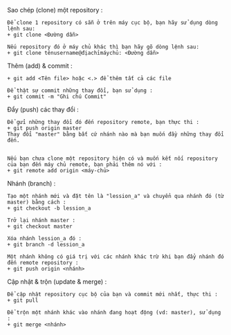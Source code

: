 Sao chép (clone) một repository : 

    Để clone 1 repository có sẵn ở trên máy cục bộ, bạn hãy sử dụng dòng lệnh sau:
    + git clone <Đường dẫn>

    Nếu repository đó ở máy chủ khác thì bạn hãy gõ dòng lệnh sau:
    + git clone tênusername@địachỉmáychủ: <Đường dẫn>

Thêm (add) & commit : 

    + git add <Tên file> hoặc <.> để thêm tất cả các file

    Để thật sự commit những thay đổi, bạn sử dụng : 
    + git commit -m "Ghi chú Commit"

Đẩy (push) các thay đổi : 
    
    Để gửi những thay đổi đó đến repository remote, bạn thực thi : 
    + git push origin master
    Thay đổi "master" bằng bất cứ nhánh nào mà bạn muốn đầy những thay đổi đến.


    Nếu bạn chưa clone một repository hiện có và muốn kết nối repository của bạn đến máy chủ remote, bạn phải thêm nó với : 
    + git remote add origin <máy-chủ>


Nhánh (branch) : 

    Tạo một nhánh mới và đặt tên là "lession_a" và chuyển qua nhánh đó (từ master) bằng cách : 
    + git checkout -b lession_a

    Trở lại nhánh master : 
    + git checkout master

    Xóa nhánh lession_a đó : 
    + git branch -d lession_a

    Một nhánh không có giá trị với các nhánh khác trừ khi bạn đẩy nhánh đó đến remote repository : 
    + git push origin <nhánh>

Cập nhật & trộn (update & merge) : 

    Để cập nhật repository cục bộ của bạn và commit mới nhất, thực thi : 
    + git pull

    Để trộn một nhánh khác vào nhánh đang hoạt động (vd: master), sử dụng : 
    + git merge <nhánh>

    
